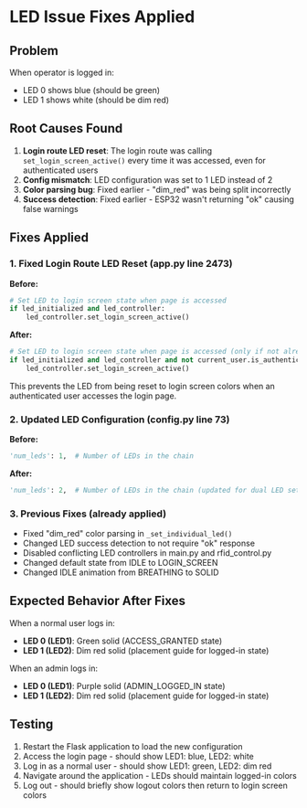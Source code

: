 # LED Issue Fixes Applied

## Problem
When operator is logged in:
- LED 0 shows blue (should be green)
- LED 1 shows white (should be dim red)

## Root Causes Found
1. **Login route LED reset**: The login route was calling `set_login_screen_active()` every time it was accessed, even for authenticated users
2. **Config mismatch**: LED configuration was set to 1 LED instead of 2
3. **Color parsing bug**: Fixed earlier - "dim_red" was being split incorrectly
4. **Success detection**: Fixed earlier - ESP32 wasn't returning "ok" causing false warnings

## Fixes Applied

### 1. Fixed Login Route LED Reset (app.py line 2473)
**Before:**
```python
# Set LED to login screen state when page is accessed
if led_initialized and led_controller:
    led_controller.set_login_screen_active()
```

**After:**
```python
# Set LED to login screen state when page is accessed (only if not already logged in)
if led_initialized and led_controller and not current_user.is_authenticated:
    led_controller.set_login_screen_active()
```

This prevents the LED from being reset to login screen colors when an authenticated user accesses the login page.

### 2. Updated LED Configuration (config.py line 73)
**Before:**
```python
'num_leds': 1,  # Number of LEDs in the chain
```

**After:**
```python
'num_leds': 2,  # Number of LEDs in the chain (updated for dual LED setup)
```

### 3. Previous Fixes (already applied)
- Fixed "dim_red" color parsing in `_set_individual_led()`
- Changed LED success detection to not require "ok" response
- Disabled conflicting LED controllers in main.py and rfid_control.py
- Changed default state from IDLE to LOGIN_SCREEN
- Changed IDLE animation from BREATHING to SOLID

## Expected Behavior After Fixes
When a normal user logs in:
- **LED 0 (LED1)**: Green solid (ACCESS_GRANTED state)
- **LED 1 (LED2)**: Dim red solid (placement guide for logged-in state)

When an admin logs in:
- **LED 0 (LED1)**: Purple solid (ADMIN_LOGGED_IN state)
- **LED 1 (LED2)**: Dim red solid (placement guide for logged-in state)

## Testing
1. Restart the Flask application to load the new configuration
2. Access the login page - should show LED1: blue, LED2: white
3. Log in as a normal user - should show LED1: green, LED2: dim red
4. Navigate around the application - LEDs should maintain logged-in colors
5. Log out - should briefly show logout colors then return to login screen colors
